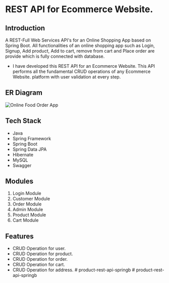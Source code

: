 # REST API for Ecommerce Website.

## Introduction
A REST-Full Web Services API's for an Online Shopping App based on Spring Boot. All functionalities of an online shopping app such as Login, Signup, Add product, Add to cart, remove from cart and Place order are provide which is fully connected with database.

* I have developed this REST API for an Ecommerce Website. This API performs all the fundamental CRUD operations of any Ecommerce Website. platform with user validation at every step.

## ER Diagram
![Online Food Order App](https://user-images.githubusercontent.com/76105799/204780173-c8ff9d18-53e5-4f13-b58f-53fd9e1e3ddf.png)

## Tech Stack

* Java
* Spring Framework
* Spring Boot
* Spring Data JPA
* Hibernate
* MySQL
* Swagger

## Modules
1. Login Module
2. Customer Module
3. Order Module
4. Admin Module
5. Product Module
6. Cart Module

## Features

* CRUD Operation for user.
* CRUD Operation for product.
* CRUD Operation for order.
* CRUD Operation for cart.
* CRUD Operation for address.
#   p r o d u c t - r e s t - a p i - s p r i n g b  
 #   p r o d u c t - r e s t - a p i - s p r i n g b  
 